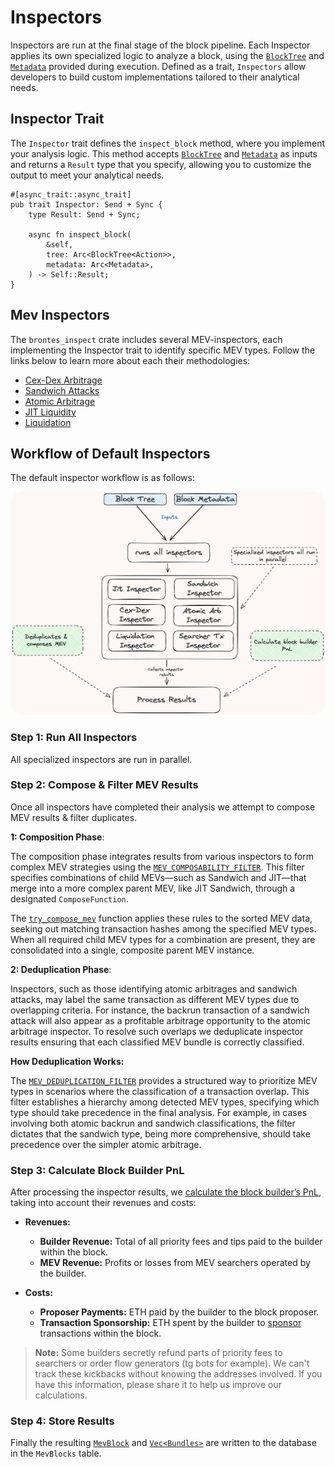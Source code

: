 # Inspectors

Inspectors are run at the final stage of the block pipeline. Each Inspector applies its own specialized logic to analyze a block, using the [`BlockTree`](./tree.md#block-tree) and [`Metadata`](./database/database.md#1-block-specific-data) provided during execution. Defined as a trait, `Inspectors` allow developers to build custom implementations tailored to their analytical needs.

## Inspector Trait

The `Inspector` trait defines the `inspect_block` method, where you implement your analysis logic. This method accepts [`BlockTree`](./tree.md#block-tree) and [`Metadata`](./database/database.md#1-block-specific-data) as inputs and returns a `Result` type that you specify, allowing you to customize the output to meet your analytical needs.

```rust,ignore
#[async_trait::async_trait]
pub trait Inspector: Send + Sync {
    type Result: Send + Sync;

    async fn inspect_block(
        &self,
        tree: Arc<BlockTree<Action>>,
        metadata: Arc<Metadata>,
    ) -> Self::Result;
}
```

## Mev Inspectors

The `brontes_inspect` crate includes several MEV-inspectors, each implementing the Inspector trait to identify specific MEV types. Follow the links below to learn more about each their methodologies:

- [Cex-Dex Arbitrage](../mev_inspectors/cex_dex.md)
- [Sandwich Attacks](../mev_inspectors/sandwich.md)
- [Atomic Arbitrage](../mev_inspectors/atomic-arb.md)
- [JIT Liquidity](../mev_inspectors/jit-liquidity.md)
- [Liquidation](../mev_inspectors/liquidation.md)

## Workflow of Default Inspectors

The default inspector workflow is as follows:

<div style="text-align: center;">
 <img src="diagrams/inspector-flow.png" alt="brontes-flow" style="border-radius: 20px; width: 600px; height: auto;">
</div>

### Step 1: Run All Inspectors

All specialized inspectors are run in parallel.

### Step 2: Compose & Filter MEV Results

Once all inspectors have completed their analysis we attempt to compose MEV results & filter duplicates.

**1: Composition Phase**:

The composition phase integrates results from various inspectors to form complex MEV strategies using the [`MEV_COMPOSABILITY_FILTER`](https://github.com/SorellaLabs/brontes/blob/1448e90a30fb856a77e0d4a2cffc6048eef03056/crates/brontes-inspect/src/composer/composer_filters.rs#L21). This filter specifies combinations of child MEVs—such as Sandwich and JIT—that merge into a more complex parent MEV, like JIT Sandwich, through a designated `ComposeFunction`.

The [`try_compose_mev`](https://github.com/SorellaLabs/brontes/blob/1448e90a30fb856a77e0d4a2cffc6048eef03056/crates/brontes-inspect/src/composer/mod.rs#L209) function applies these rules to the sorted MEV data, seeking out matching transaction hashes among the specified MEV types. When all required child MEV types for a combination are present, they are consolidated into a single, composite parent MEV instance.

**2: Deduplication Phase**:

Inspectors, such as those identifying atomic arbitrages and sandwich attacks, may label the same transaction as different MEV types due to overlapping criteria. For instance, the backrun transaction of a sandwich attack will also appear as a profitable arbitrage opportunity to the atomic arbitrage inspector. To resolve such overlaps we deduplicate inspector results ensuring that each classified MEV bundle is correctly classified.

**How Deduplication Works:**

The [`MEV_DEDUPLICATION_FILTER`](https://github.com/SorellaLabs/brontes/blob/1448e90a30fb856a77e0d4a2cffc6048eef03056/crates/brontes-inspect/src/composer/mev_filters.rs#L32) provides a structured way to prioritize MEV types in scenarios where the classification of a transaction overlap. This filter establishes a hierarchy among detected MEV types, specifying which type should take precedence in the final analysis. For example, in cases involving both atomic backrun and sandwich classifications, the filter dictates that the sandwich type, being more comprehensive, should take precedence over the simpler atomic arbitrage.

### Step 3: Calculate Block Builder PnL

After processing the inspector results, we [calculate the block builder’s PnL](https://github.com/SorellaLabs/brontes/blob/1448e90a30fb856a77e0d4a2cffc6048eef03056/crates/brontes-inspect/src/composer/utils.rs#L195), taking into account their revenues and costs:

- **Revenues:**

  - **Builder Revenue:** Total of all priority fees and tips paid to the builder within the block.
  - **MEV Revenue:** Profits or losses from MEV searchers operated by the builder.

- **Costs:**
  - **Proposer Payments:** ETH paid by the builder to the block proposer.
  - **Transaction Sponsorship:** ETH spent by the builder to [sponsor](https://titanbuilder.substack.com/p/titan-tech-teatime-1) transactions within the block.

> **Note:** Some builders secretly refund parts of priority fees to searchers or order flow generators (tg bots for example). We can't track these kickbacks without knowing the addresses involved. If you have this information, please share it to help us improve our calculations.

### Step 4: Store Results

Finally the resulting [`MevBlock`](./database/schema/mev_blocks.md#mevblock-fields) and [`Vec<Bundles>`](./database/schema/mev_blocks.md#bundle-fields) are written to the database in the `MevBlocks` table.
